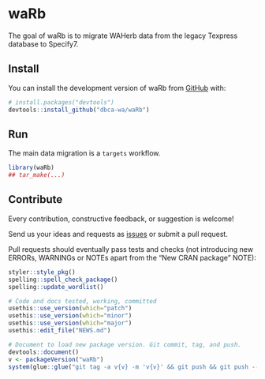 
<!-- README.md is generated from README.Rmd. Please edit that file -->

# waRb

<!-- badges: start -->
<!-- badges: end -->

The goal of waRb is to migrate WAHerb data from the legacy Texpress
database to Specify7.

## Install

You can install the development version of waRb from
[GitHub](https://github.com/) with:

``` r
# install.packages("devtools")
devtools::install_github("dbca-wa/waRb")
```

## Run

The main data migration is a `targets` workflow.

``` r
library(waRb)
## tar_make(...)
```

## Contribute

Every contribution, constructive feedback, or suggestion is welcome!

Send us your ideas and requests as
[issues](https://github.com/dbca-wa/waRb/issues) or submit a pull
request.

Pull requests should eventually pass tests and checks (not introducing
new ERRORs, WARNINGs or NOTEs apart from the “New CRAN package” NOTE):

``` r
styler::style_pkg()
spelling::spell_check_package()
spelling::update_wordlist()

# Code and docs tested, working, committed
usethis::use_version(which="patch")
usethis::use_version(which="minor")
usethis::use_version(which="major")
usethis::edit_file("NEWS.md")

# Document to load new package version. Git commit, tag, and push.
devtools::document()
v <- packageVersion("waRb")
system(glue::glue("git tag -a v{v} -m 'v{v}' && git push && git push --tags"))
```
